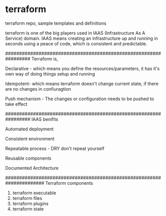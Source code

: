 # terraform
terraform repo, sample templates and definitions

terraform is one of the big players used in IAAS (Infrastructure As A Service) domain. IAAS means creating an infrastructure  up and running in seconds using a peace of code, which is consistent and predictable. 


#################################################################
Terraform is,

Declarative - which means you define the resources/parameters, it has it's own way of doing things setup and running

Idempotent- which means terraform doesn't change current state, if there are no changes in confiuragtion

Push mechanism - The changes or configuration needs to be pushed to take effect

#################################################################
IAAS benifits

Automated deployment

Consistent environment 

Repeatable process - DRY don't repeat yourself

Reusable components

Documented Architecture

######################################################################
Terraform components
1. terraform executable
2. terraform files
3. terraform plugins
4. terraform state




